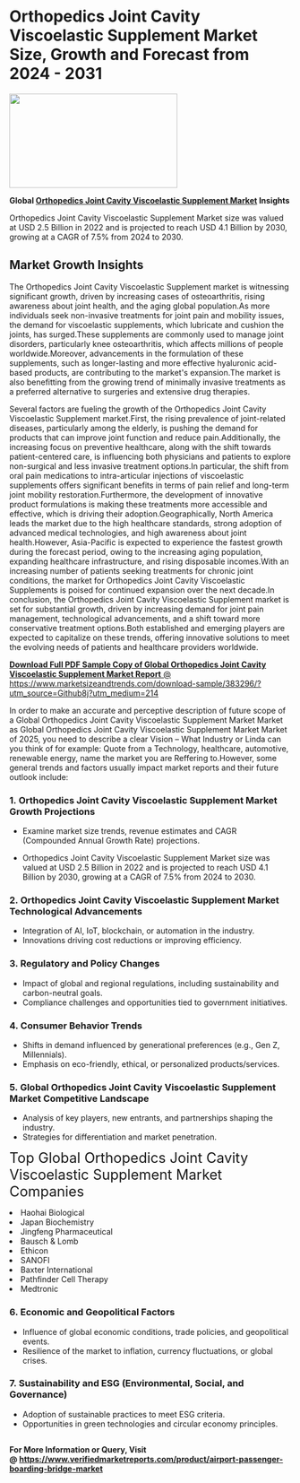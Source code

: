 <H1>Orthopedics Joint Cavity Viscoelastic Supplement Market Size, Growth and Forecast from 2024 - 2031</H1><img class="aligncenter size-medium wp-image-584254" src="https://thirdeyenews.in/wp-content/uploads/2024/09/Global-Market-Research-300x168.jpeg" alt="" width="300" height="168" /><p><strong>Global&nbsp;<a href="https://www.marketsizeandtrends.com/download-sample/383296/?utm_source=Github8j?utm_medium=214">Orthopedics Joint Cavity Viscoelastic Supplement Market</a> Insights</strong></p><p>Orthopedics Joint Cavity Viscoelastic Supplement Market size was valued at USD 2.5 Billion in 2022 and is projected to reach USD 4.1 Billion by 2030, growing at a CAGR of 7.5% from 2024 to 2030.</p><p><h2>Market Growth Insights</h2> <p>The Orthopedics Joint Cavity Viscoelastic Supplement market is witnessing significant growth, driven by increasing cases of osteoarthritis, rising awareness about joint health, and the aging global population.As more individuals seek non-invasive treatments for joint pain and mobility issues, the demand for viscoelastic supplements, which lubricate and cushion the joints, has surged.These supplements are commonly used to manage joint disorders, particularly knee osteoarthritis, which affects millions of people worldwide.Moreover, advancements in the formulation of these supplements, such as longer-lasting and more effective hyaluronic acid-based products, are contributing to the market's expansion.The market is also benefitting from the growing trend of minimally invasive treatments as a preferred alternative to surgeries and extensive drug therapies.</p> <p><a href="#"></a></p> <p>Several factors are fueling the growth of the Orthopedics Joint Cavity Viscoelastic Supplement market.First, the rising prevalence of joint-related diseases, particularly among the elderly, is pushing the demand for products that can improve joint function and reduce pain.Additionally, the increasing focus on preventive healthcare, along with the shift towards patient-centered care, is influencing both physicians and patients to explore non-surgical and less invasive treatment options.In particular, the shift from oral pain medications to intra-articular injections of viscoelastic supplements offers significant benefits in terms of pain relief and long-term joint mobility restoration.Furthermore, the development of innovative product formulations is making these treatments more accessible and effective, which is driving their adoption.Geographically, North America leads the market due to the high healthcare standards, strong adoption of advanced medical technologies, and high awareness about joint health.However, Asia-Pacific is expected to experience the fastest growth during the forecast period, owing to the increasing aging population, expanding healthcare infrastructure, and rising disposable incomes.With an increasing number of patients seeking treatments for chronic joint conditions, the market for Orthopedics Joint Cavity Viscoelastic Supplements is poised for continued expansion over the next decade.In conclusion, the Orthopedics Joint Cavity Viscoelastic Supplement market is set for substantial growth, driven by increasing demand for joint pain management, technological advancements, and a shift toward more conservative treatment options.Both established and emerging players are expected to capitalize on these trends, offering innovative solutions to meet the evolving needs of patients and healthcare providers worldwide.</p> <p><a href="#"></p><p><span class=""><strong>Download Full PDF Sample Copy of Global Orthopedics Joint Cavity Viscoelastic Supplement Market Report</strong> @ <a href="https://www.marketsizeandtrends.com/download-sample/383296/?utm_source=Github8j?utm_medium=214" target="_blank">https://www.marketsizeandtrends.com/download-sample/383296/?utm_source=Github8j?utm_medium=214</a></span></p><p>In order to make an accurate and perceptive description of future scope of a Global&nbsp;Orthopedics Joint Cavity Viscoelastic Supplement Market Market as Global&nbsp;Orthopedics Joint Cavity Viscoelastic Supplement Market Market of 2025, you need to describe a clear Vision &ndash; What Industry or Linda can you think of for example: Quote from a Technology, healthcare, automotive, renewable energy, name the market you are Reffering to.However, some general trends and factors usually impact market reports and their future outlook include:</p><h3>1.&nbsp;<strong>Orthopedics Joint Cavity Viscoelastic Supplement Market Growth Projections</strong></h3><ul><li>Examine market size trends, revenue estimates and CAGR (Compounded Annual Growth Rate) projections.</li><li><p>Orthopedics Joint Cavity Viscoelastic Supplement Market size was valued at USD 2.5 Billion in 2022 and is projected to reach USD 4.1 Billion by 2030, growing at a CAGR of 7.5% from 2024 to 2030.</p></li></ul><h3>2.&nbsp;<strong>Orthopedics Joint Cavity Viscoelastic Supplement Market Technological Advancements</strong></h3><ul><li>Integration of AI, IoT, blockchain, or automation in the industry.</li><li>Innovations driving cost reductions or improving efficiency.</li></ul><h3>3.&nbsp;<strong>Regulatory and Policy Changes</strong></h3><ul><li>Impact of global and regional regulations, including sustainability and carbon-neutral goals.</li><li>Compliance challenges and opportunities tied to government initiatives.</li></ul><h3>4.&nbsp;<strong>Consumer Behavior Trends</strong></h3><ul><li>Shifts in demand influenced by generational preferences (e.g., Gen Z, Millennials).</li><li>Emphasis on eco-friendly, ethical, or personalized products/services.</li></ul><h3>5.&nbsp;<strong>Global Orthopedics Joint Cavity Viscoelastic Supplement Market Competitive Landscape</strong></h3><ul><li>Analysis of key players, new entrants, and partnerships shaping the industry.</li><li>Strategies for differentiation and market penetration.</li></ul><p data-pm-slice="1 1 []"><span style="color: inherit; font-family: inherit; font-size: 25px;">Top Global Orthopedics Joint Cavity Viscoelastic Supplement Market Companies</span></p><div class="" data-test-id=""><p><li>Haohai Biological</li><li> Japan Biochemistry</li><li> Jingfeng Pharmaceutical</li><li> Bausch & Lomb</li><li> Ethicon</li><li> SANOFI</li><li> Baxter International</li><li> Pathfinder Cell Therapy</li><li> Medtronic</li></p></div><h3>6.&nbsp;<strong>Economic and Geopolitical Factors</strong></h3><ul><li>Influence of global economic conditions, trade policies, and geopolitical events.</li><li>Resilience of the market to inflation, currency fluctuations, or global crises.</li></ul><h3>7.&nbsp;<strong>Sustainability and ESG (Environmental, Social, and Governance)</strong></h3><ul><li>Adoption of sustainable practices to meet ESG criteria.</li><li>Opportunities in green technologies and circular economy principles.</li></ul><h2><strong style="font-size: 14px;">For More Information or Query, Visit @&nbsp;</strong><a style="background-color: #ffffff; font-size: 14px;" href="https://www.marketsizeandtrends.com/report/orthopedics-joint-cavity-viscoelastic-supplement-market/" target="_blank">https://www.verifiedmarketreports.com/product/airport-passenger-boarding-bridge-market</a></h2>